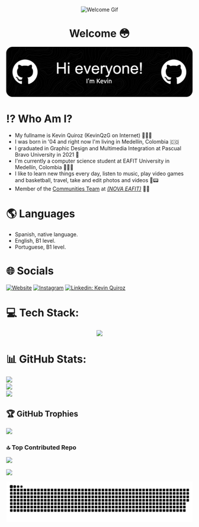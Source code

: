 <div style="text-align: center; margin-top: 20px;">
  <img src="https://media1.giphy.com/media/v1.Y2lkPTc5MGI3NjExZHBrcnQ0MGgxN240OTA1OTVycGc3dmp1Z3RlOTNzbHpkdGNjb2E3bSZlcD12MV9pbnRlcm5hbF9naWZfYnlfaWQmY3Q9cw/Pj7sqBo39R1jCZLZqj/giphy.gif" width="200px" alt="Welcome Gif">
  <h1 style="text-align: center;">Welcome  😳 </h1>
</div>

![Header](/github-header-image.png)

# ⁉️ Who Am I?

- My fullname is Kevin Quiroz (KevinQzG on Internet) 👨🏼‍🚀
- I was born in '04 and right now I'm living in Medellín, Colombia 🇨🇴
- I graduated in Graphic Design and Multimedia Integration at Pascual Bravo University in 2021 🎨
- I'm currently a computer science student at EAFIT University in Medellín, Colombia 👨🏻‍🎓
- I like to learn new things every day, listen to music, play video games and basketball, travel, take and edit photos and videos 🏀📟
- Member of the [Communities Team](https://github.com/gruponovaeafit) at [*(NOVA EAFIT)*](https://www.instagram.com/novaeafit/) 🚀💜

# 🌎 Languages

- Spanish, native language.
- English, B1 level.
- Portuguese, B1 level.

# 🌐 Socials

[![Website](https://img.shields.io/website-up-down-green-red/http/monip.org.svg)](https://kevinqzg.github.io/Portfolio)
[![Instagram](https://img.shields.io/badge/instagram-%23E4405F.svg?style=for-the-badge&logo=Instagram&logoColor=white)](https://instagram.com/kquirozg30)
[![Linkedin: Kevin Quiroz](https://img.shields.io/badge/linkedin-%230077B5.svg?style=for-the-badge&logo=linkedin&logoColor=white=https://www.linkedin.com/in/kevinqzg/)](https://www.linkedin.com/in/kevinqzg/)


# 💻 Tech Stack:
<p align="center">
  <a href="https://skillicons.dev">
    <img src="https://skillicons.dev/icons?i=css,js,ts,md,latex,java,c,cs,cpp,html,r,python,aws,azure,fastapi,flask,django,wordpress,tailwind,react,mongodb,mysql,sqlite,figma,xd,illustrator,photoshop,git,github,arduino,docker,notion,unity,swift,vercel,netlify,bootstrap,flutter,matplotlib,pandas,plotly" />
  </a>
</p>


# 📊 GitHub Stats:
![](https://github-readme-stats.vercel.app/api?username=KevinQzG&theme=radical&hide_border=false&include_all_commits=true&count_private=true)<br/>
![](https://github-readme-streak-stats.herokuapp.com/?user=KevinQzG&theme=radical&hide_border=false)<br/>
![](https://github-readme-stats.vercel.app/api/top-langs/?username=KevinQzG&theme=radical&hide_border=false&include_all_commits=true&count_private=true&layout=compact)

## 🏆 GitHub Trophies
![](https://github-profile-trophy.vercel.app/?username=KevinQzG&theme=radical&no-frame=true&no-bg=true&margin-w=4)

### 🔝 Top Contributed Repo
![](https://github-contributor-stats.vercel.app/api?username=KevinQzG&limit=5&theme=tokyonight&combine_all_yearly_contributions=true)

[![](https://visitcount.itsvg.in/api?id=KevinQzG&icon=2&color=4)](https://visitcount.itsvg.in)

![snake gif](https://github.com/KevinQzG/KevinQzG/blob/output/github-contribution-grid-snake-dark.svg)
